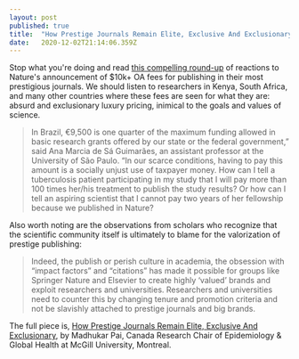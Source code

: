 ```yaml
---
layout: post 
published: true
title:  "How Prestige Journals Remain Elite, Exclusive And Exclusionary" 
date:   2020-12-02T21:14:06.359Z 
---
```


Stop what you're doing and read [this compelling round-up](https://www.forbes.com/sites/madhukarpai/2020/11/30/how-prestige-journals-remain-elite-exclusive-and-exclusionary/?sh=1875c504d48f) of reactions to Nature's announcement of $10k+ OA fees for publishing in their most prestigious journals. We should listen to researchers in Kenya, South Africa, and many other countries where these fees are seen for what they are: absurd and exclusionary luxury pricing, inimical to the goals and values of science.

> In Brazil, €9,500 is one quarter of the maximum funding allowed in basic research grants offered by our state or the federal government,” said Ana Marcia de Sá Guimarães, an assistant professor at the University of São Paulo. “In our scarce conditions, having to pay this amount is a socially unjust use of taxpayer money. How can I tell a tuberculosis patient participating in my study that I will pay more than 100 times her/his treatment to publish the study results? Or how can I tell an aspiring scientist that I cannot pay two years of her fellowship because we published in Nature? 

Also worth noting are the observations from scholars who recognize that the scientific community itself is ultimately to blame for the valorization of prestige publishing:

> Indeed, the publish or perish culture in academia, the obsession with “impact factors” and “citations” has made it possible for groups like Springer Nature and Elsevier to create highly ‘valued’ brands and exploit researchers and universities. Researchers and universities need to counter this by changing tenure and promotion criteria and not be slavishly attached to prestige journals and big brands. 

The full piece is, [How Prestige Journals Remain Elite, Exclusive And Exclusionary](https://www.forbes.com/sites/madhukarpai/2020/11/30/how-prestige-journals-remain-elite-exclusive-and-exclusionary/?sh=1875c504d48f), by Madhukar Pai, Canada Research Chair of Epidemiology & Global Health at McGill University, Montreal.
